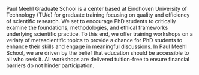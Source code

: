 Paul Meehl Graduate School is a center based at Eindhoven University of Technology (TU/e) for graduate training focusing on quality and efficiency of scientific research. We set to encourage PhD students to critically examine the foundations, methodologies, and ethical frameworks underlying scientific practice. To this end, we offer training workshops on a veriaty of metascientific topics to provide a chance for PhD students to enhance their skills and engage in meaningful discussions. In Paul Meehl School, we are driven by the belief that education should be accessible to all who seek it. All workshops are delivered tuition-free to ensure financial barriers do not hinder participation.

